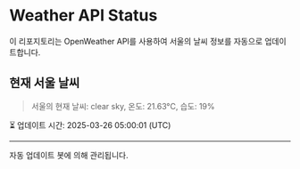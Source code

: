 
# Weather API Status

이 리포지토리는 OpenWeather API를 사용하여 서울의 날씨 정보를 자동으로 업데이트합니다.

## 현재 서울 날씨
> 서울의 현재 날씨: clear sky, 온도: 21.63°C, 습도: 19%

⏳ 업데이트 시간: 2025-03-26 05:00:01 (UTC)

---
자동 업데이트 봇에 의해 관리됩니다.
